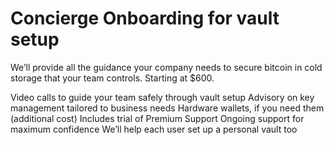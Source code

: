 # Concierge Onboarding for vault setup
We’ll provide all the guidance your company needs to secure bitcoin in cold storage that your team controls. Starting at $600.

Video calls to guide your team safely through vault setup
Advisory on key management tailored to business needs
Hardware wallets, if you need them (additional cost)
Includes trial of Premium Support
Ongoing support for maximum confidence
We’ll help each user set up a personal vault too
